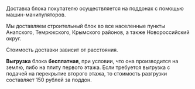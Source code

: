 Доставка блока покупателю осуществляется на поддонах с помощью машин-манипуляторов.

Мы доставляем строительный блок во все населенные пункты Анапского, Темрюкского, Крымского районов, а также Новороссийский округ.

Стоимость доставки зависит от расстояния.

**Выгрузка** блока **бесплатная**, при условии, что она производится на землю, либо на плиту первого этажа. Если требуется выгрузка с подачей на перекрытие второго этажа, то стоимость разгрузки составляет 150 рублей за поддон.
